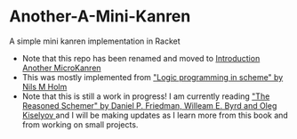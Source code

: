# Another-A-Mini-Kanren
A simple mini kanren implementation in Racket

* Note that this repo has been renamed and moved to [Introduction Another MicroKanren](https://github.com/vision89/iamk)
* This was mostly implemented from ["Logic programming in scheme" by Nils M Holm](http://bit.ly/2CorDxX)
* Note that this is still a work in progress!  I am currently reading ["The Reasoned Schemer" by Daniel P. Friedman, Willeam E. Byrd and Oleg Kiselyov ](https://mitpress.mit.edu/books/reasoned-schemer) and I will be making updates as I learn more from this book and from working on small projects.

